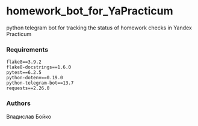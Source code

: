# homework_bot_for_YaPracticum
python telegram bot for tracking the status of homework checks in Yandex Practicum

### Requirements
```
flake8==3.9.2
flake8-docstrings==1.6.0
pytest==6.2.5
python-dotenv==0.19.0
python-telegram-bot==13.7
requests==2.26.0
```

### Authors
Владислав Бойко